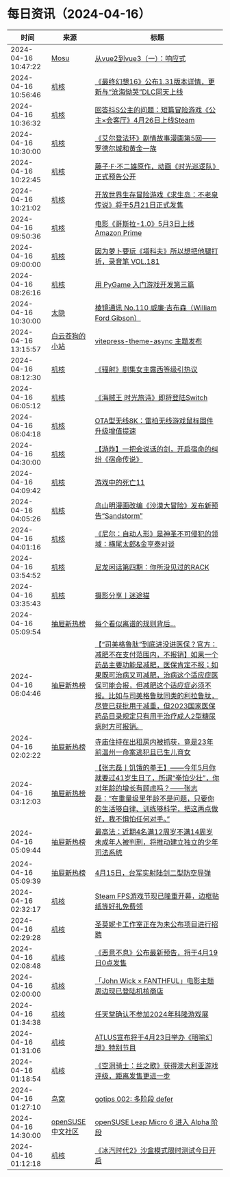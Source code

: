 ﻿# 每日资讯（2024-04-16）

|时间|来源|标题|
|---|---|---|
|2024-04-16 10:47:22|[Mosu](https://www.mosuzi.com/atom.xml)|[从vue2到vue3（一）：响应式](https://mosuzi.com/docs/tech/%E4%BB%8E-Vue2-%E5%88%B0-Vue3%EF%BC%88%E4%B8%80%EF%BC%89%EF%BC%9A%E5%93%8D%E5%BA%94%E5%BC%8F/)|
|2024-04-16 10:56:46|[机核](https://www.gcores.com/rss)|[《最终幻想16》公布1.31版本详情，更新与“沧海恸哭”DLC同天上线](https://www.gcores.com/articles/180399)|
|2024-04-16 10:36:32|[机核](https://www.gcores.com/rss)|[回答抖S公主的问题：短篇冒险游戏《公主×会客厅》4月26日上线Steam](https://www.gcores.com/articles/180398)|
|2024-04-16 10:30:00|[机核](https://www.gcores.com/rss)|[《艾尔登法环》剧情故事漫画第5回——罗德尔城和黄金一族](https://www.gcores.com/articles/180383)|
|2024-04-16 10:22:45|[机核](https://www.gcores.com/rss)|[藤子·F·不二雄原作，动画《时光巡逻队》正式预告公开](https://www.gcores.com/articles/180395)|
|2024-04-16 10:21:02|[机核](https://www.gcores.com/rss)|[开放世界生存冒险游戏《求生岛：不老泉传说》将于5月21日正式发售](https://www.gcores.com/articles/180394)|
|2024-04-16 09:50:36|[机核](https://www.gcores.com/rss)|[电影《哥斯拉-1.0》5月3日上线Amazon Prime](https://www.gcores.com/articles/180392)|
|2024-04-16 09:00:00|[机核](https://www.gcores.com/rss)|[因为萝卜要玩《塔科夫》所以想把他腿打折，录音笔 VOL.181](https://www.gcores.com/radios/180381)|
|2024-04-16 08:26:16|[机核](https://www.gcores.com/rss)|[用 PyGame 入门游戏开发第三篇](https://www.gcores.com/articles/180384)|
|2024-04-16 10:30:00|[太隐](https://wangyurui.com/feed.xml)|[棱镜通讯 No.110 威廉·吉布森（William Ford Gibson）](https://wangyurui.com/posts/leng-jing-tong-xun-no-110-wei-lian-ji-bu-sen-wil-89a7a855)|
|2024-04-16 13:15:57|[白云苍狗的小站](https://www.imalun.com/atom.xml)|[vitepress-theme-async 主题发布](https://www.imalun.com/vitepress_theme_async/)|
|2024-04-16 08:12:30|[机核](https://www.gcores.com/rss)|[《辐射》剧集女主露西等级引热议](https://www.gcores.com/articles/180386)|
|2024-04-16 06:05:12|[机核](https://www.gcores.com/rss)|[《海贼王 时光旅诗》即将登陆Switch](https://www.gcores.com/articles/180366)|
|2024-04-16 06:04:18|[机核](https://www.gcores.com/rss)|[OTA型无线8K：雷柏无线游戏鼠标固件升级增值提速](https://www.gcores.com/articles/180378)|
|2024-04-16 04:30:00|[机核](https://www.gcores.com/rss)|[【游炸】一把会说话的剑，开启宿命的纠纷《宿命传说》](https://www.gcores.com/videos/180337)|
|2024-04-16 04:09:42|[机核](https://www.gcores.com/rss)|[游戏中的死亡11](https://www.gcores.com/articles/180362)|
|2024-04-16 04:05:26|[机核](https://www.gcores.com/rss)|[鸟山明漫画改编《沙漠大冒险》发布新预告“Sandstorm”](https://www.gcores.com/articles/180368)|
|2024-04-16 04:01:16|[机核](https://www.gcores.com/rss)|[《尼尔：自动人形》是神圣不可侵犯的领域：横尾太郎&金亨泰对谈](https://www.gcores.com/articles/180370)|
|2024-04-16 03:54:52|[机核](https://www.gcores.com/rss)|[尼龙闲话第四期：你所没见过的RACK](https://www.gcores.com/videos/180367)|
|2024-04-16 03:35:43|[机核](https://www.gcores.com/rss)|[摄影分享丨迷途猫](https://www.gcores.com/articles/180363)|
|2024-04-16 05:09:54|[抽屉新热榜](http://dig.chouti.com/feed.xml)|[每个看似离谱的规则背后...](https://dig.chouti.com/link/42133426)|
|2024-04-16 06:04:46|[抽屉新热榜](http://dig.chouti.com/feed.xml)|[【“司美格鲁肽”到底进没进医保？官方：减肥不在支付范围内，不报销】如果一个药品主要功能是减肥，医保肯定不报；如果既可治病又可减肥，治病这个适应症医保可能会报，但减肥这个适应症必须不报。比如与司美格鲁肽同类的利拉鲁肽，尽管已获批用于减重，但2023国家医保药品目录规定只有用于治疗成人2型糖尿病时方可报销。](https://dig.chouti.com/link/42133873)|
|2024-04-16 02:02:22|[抽屉新热榜](http://dig.chouti.com/feed.xml)|[寺庙住持在出租房内被抓获，竟是23年前温州一命案逃犯且已生儿育女](https://dig.chouti.com/link/42131393)|
|2024-04-16 03:12:03|[抽屉新热榜](http://dig.chouti.com/feed.xml)|[【张志磊丨饥饿的拳王】——今年5月你就要过41岁生日了，所谓“拳怕少壮”，你对年龄的增长有顾虑吗？——张志磊：“在重量级里年龄不是问题，只要你的生活够自律、训练够科学，把这两点做好，我不惧怕任何对手。”](https://dig.chouti.com/link/42132218)|
|2024-04-16 05:09:44|[抽屉新热榜](http://dig.chouti.com/feed.xml)|[最高法：近期4名满12周岁不满14周岁未成年人被判刑，将推动建立独立的少年司法系统](https://dig.chouti.com/link/42133401)|
|2024-04-16 05:09:39|[抽屉新热榜](http://dig.chouti.com/feed.xml)|[4月15日，台军实射陆剑二型防空导弹](https://dig.chouti.com/link/42133385)|
|2024-04-16 02:32:17|[机核](https://www.gcores.com/rss)|[Steam FPS游戏节现已隆重开幕，边框贴纸等好礼免费领](https://www.gcores.com/articles/180359)|
|2024-04-16 02:29:28|[机核](https://www.gcores.com/rss)|[圣莫妮卡工作室正在为未公布项目进行招聘](https://www.gcores.com/articles/180361)|
|2024-04-16 02:08:48|[机核](https://www.gcores.com/rss)|[《恶意不息》公布最新预告，将于4月19日0点发售](https://www.gcores.com/articles/180357)|
|2024-04-16 02:00:00|[机核](https://www.gcores.com/rss)|[「John Wick × FANTHFUL」电影主题周边现已登陆机核商店](https://www.gcores.com/articles/180331)|
|2024-04-16 01:34:38|[机核](https://www.gcores.com/rss)|[任天堂确认不参加2024年科隆游戏展](https://www.gcores.com/articles/180353)|
|2024-04-16 01:31:06|[机核](https://www.gcores.com/rss)|[ATLUS宣布将于4月23日举办《暗喻幻想》特别节目](https://www.gcores.com/articles/180351)|
|2024-04-16 01:18:54|[机核](https://www.gcores.com/rss)|[《空洞骑士：丝之歌》获得澳大利亚游戏评级，距离发售更进一步](https://www.gcores.com/articles/180350)|
|2024-04-16 01:27:10|[鸟窝](https://colobu.com/atom.xml)|[gotips 002: 多阶段 defer](https://colobu.com/2024/04/16/gotips-002-Multistage-defer/)|
|2024-04-16 14:30:00|[openSUSE 中文社区](https://suse.org.cn/feed.xml)|[openSUSE Leap Micro 6 进入 Alpha 阶段](/%E7%A4%BE%E5%8C%BA%E6%96%B0%E9%97%BB/2024/04/16/leap-micro.html)|
|2024-04-16 01:12:18|[机核](https://www.gcores.com/rss)|[《冰汽时代2》沙盒模式限时测试今日开启](https://www.gcores.com/articles/180349)|
